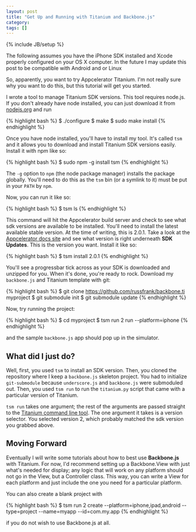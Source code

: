 ```yaml
---
layout: post
title: "Get Up and Running with Titanium and Backbone.js"
category: 
tags: []
---
```

{% include JB/setup %}

The following assumes you have the iPhone SDK installed and Xcode properly
configured on your OS X computer.  In the future I may update this post to be
compatible with Android and or Linux

So, apparently, you want to try Appcelerator Titanium.  I'm not really sure
why you want to do this, but this tutorial will get you started.

I wrote a tool to manage Titanium SDK versions. This tool requires node.js.
If you don't already have node installed, you can just download it from
[nodejs.org](http://nodejs.org) and run

{% highlight bash %}
$ ./configure
$ make
$ sudo make install
{% endhighlight %}

Once you have node installed, you'll have to install my tool.  It's called `tsm`
and it allows you to download and install Titanium SDK versions easily. Install
it with npm like so:

{% highlight bash %}
$ sudo npm -g install tsm
{% endhighlight %}

The `-g` option to `npm` (the node package manager) installs the package
globally.  You'll need to do this as the `tsm` bin (or a symlink to it) must be
put in your `PATH` by `npm`.

Now, you can run it like so:

{% highlight bash %}
$ tsm ls
{% endhighlight %}

This command will hit the Appcelerator build server and check to see what sdk
versions are available to be installed.  You'll need to install the latest
available stable version.  At the time of writing, this is 2.0.1.  Take a look
at the [Appcelerator docs site](http://docs.appcelerator.com/titanium/2.0/index.html)
and see what version is right underneath **SDK Updates**.  This is the version
you want.  Install it like so:

{% highlight bash %}
$ tsm install 2.0.1
{% endhighlight %}

You'll see a progressbar tick across as your SDK is downloaded and unzipped for
you.  When it's done, you're ready to rock.  Download my `backbone.js` and
Titanium template with git:

{% highlight bash %}
$ git clone https://github.com/russfrank/backbone.ti myproject
$ git submodule init
$ git submodule update
{% endhighlight %}

Now, try running the project:

{% highlight bash %}
$ cd myproject
$ tsm run 2 run --platform=iphone
{% endhighlight %}

and the sample `backbone.js` app should pop up in the simulator.

## What did I just do?

Well, first, you used `tsm` to install an SDK version.  Then, you cloned the
repository where I keep a `backbone.js` skeleton project.  You had to
initialize `git-submodule` because `underscore.js` and `backbone.js` were
submoduled out.  Then, you used `tsm run` to run the `titanium.py` script that
came with a particular version of Titanium.

`tsm run` takes one argument; the rest of the arguments are passed straight to
the [Titanium command line tool](https://wiki.appcelerator.org/display/guides/Titanium+Command+Line+Interface).
The one argument it takes is a version selector.  You selected version 2, which
probably matched the sdk version you grabbed above.

## Moving Forward

Eventually I will write some tutorials about how to best use **Backbone.js**
with Titanium.  For now, I'd recommend setting up a Backbone.View with just
what's needed for display; any logic that will work on any platform should not
go in the View, but a Controller class.  This way, you can write a View for
each platform and just include the one you need for a particular platform.

You can also create a blank project with

{% highlight bash %}
$ tsm run 2 create --platform=iphone,ipad,android --type=project --name=myapp --id=com.my.app
{% endhighlight %}

if you do not wish to use Backbone.js at all.

